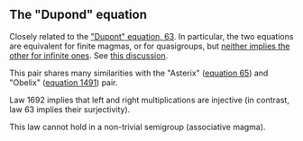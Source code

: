 ## The "Dupond" equation

Closely related to the ["Dupont" equation, 63](https://teorth.github.io/equational_theories/implications/?63).  In particular, the two equations are equivalent for finite magmas, or for quasigroups, but [neither implies the other for infinite ones](https://teorth.github.io/equational_theories/blueprint/infinite-magma-constructions-chapter.html#dupont-section).  See [this discussion](https://leanprover.zulipchat.com/#narrow/stream/458659-Equational/topic/Proposed.20new.20target.3A.2063.20and.201692.20.28.22Dupont.20and.20Dupond.22.29).

This pair shares many similarities with the "Asterix" ([equation 65](https://teorth.github.io/equational_theories/implications/?65)) and "Obelix" ([equation 1491](https://teorth.github.io/equational_theories/implications/?1491)) pair.

Law 1692 implies that left and right multiplications are injective (in contrast, law 63 implies their surjectivity).

This law cannot hold in a non-trivial semigroup (associative magma).
